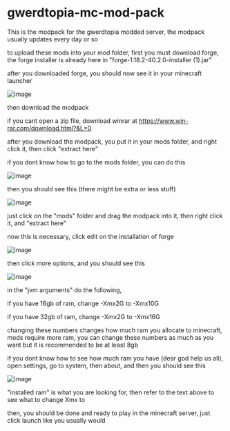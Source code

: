 # gwerdtopia-mc-mod-pack
This is the modpack for the gwerdtopia modded server, the modpack usually updates every day or so

to upload these mods into your mod folder, first you must download forge, the forge installer is already here in "forge-1.18.2-40.2.0-installer (1).jar"



after you downloaded forge, you should now see it in your minecraft launcher





![image](https://user-images.githubusercontent.com/124338615/216528858-f0cadf1d-4364-4fce-9c9b-3838df912c78.png)




then download the modpack

if you cant open a zip file, download winrar at https://www.win-rar.com/download.html?&L=0

after you download the modpack, you put it in your mods folder, and right click it, then click "extract here"

if you dont know how to go to the mods folder, you can do this 

![image](https://user-images.githubusercontent.com/124338615/216529642-4d863dcd-5e47-4345-8f0d-f2974efb433d.png)


then you should see this (there might be extra or less stuff)

![image](https://user-images.githubusercontent.com/124338615/216529732-e584230f-6d70-43ce-9ca0-4b98caef2380.png)

just click on the "mods" folder and drag the modpack into it, then right click it, and "extract here"

now this is necessary, click edit on the installation of forge

![image](https://user-images.githubusercontent.com/124338615/216530177-a9a8f3d6-babd-47c1-91e1-93e30dd993ee.png)


then click more options, and you should see this

![image](https://user-images.githubusercontent.com/124338615/216530276-59ffaeef-f435-4ad9-9c74-29c7e370af77.png)


in the "jvm arguments" do the following,

if you have 16gb of ram, change -Xmx2G to -Xmx10G

if you have 32gb of ram, change -Xmx2G to -Xmx16G

changing these numbers changes how much ram you allocate to minecraft, mods require more ram, you can change these numbers as much as you want but it is recommended to be at least 8gb 


if you dont know how to see how much ram you have (dear god help us all), open settings, go to system, then about, and then you should see this 

![image](https://user-images.githubusercontent.com/124338615/216531097-d5944bf8-44ad-4627-b734-6f7018d022b6.png)

"installed ram" is what you are looking for, then refer to the text above to see what to change Xmx to


then, you should be done and ready to play in the minecraft server, just click launch like you usually would 
